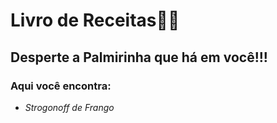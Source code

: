 # Livro de Receitas:man_cook:

## Desperte a Palmirinha que há em você!!!

### Aqui você encontra:

- _Strogonoff de Frango_ 

